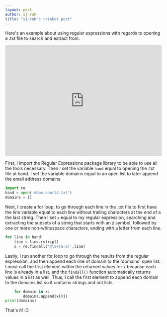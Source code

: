 ```yaml
---
layout: post
author: sj-roh
title: "sj-roh's trinket post"
---
```


Here's an example about using regular expressions with regards to opening a .txt file to search and extract from.

<iframe src="https://trinket.io/embed/python/234a9ca556" width="100%" height="356" frameborder="0" marginwidth="0" marginheight="0" allowfullscreen></iframe>

First, I import the Regular Expressions package library to be able to use all the tools necessary. Then I set the variable `hand` equal to opening 
the .txt file at hand. I set the variable domains equal to an open list to later append the email address domains.

```python
import re
hand = open('mbox-short4.txt')
domains = []
```
Next, I create a for loop, to go through each line in the .txt file to first have the line variable equal to each line without trailing characters at 
the end of a the last string. Then I set `x` equal to my regular expression, searching and extracting the subsets of a string that starts with an 
`@` symbol, followed by one or more non-whitespace characters, ending with a letter from each line.

```python
for line in hand:
    line = line.rstrip()
    x = re.findall('@\S+[a-z]',line)
```
Lastly, I run another for loop to go through the results from the regular expression, and then append each line of domain
to the 'domains' open list. I must call the first element within the returned values for `x` because each line is already 
in a list, and the `findall()` function automatically returns values in a list as well. Thus, I call the first element to
append each domain to the domains list so it contains strings and not lists.

```python
    for domain in x:
        domains.append(x[0])
print(domains)
```
That's it! :D

